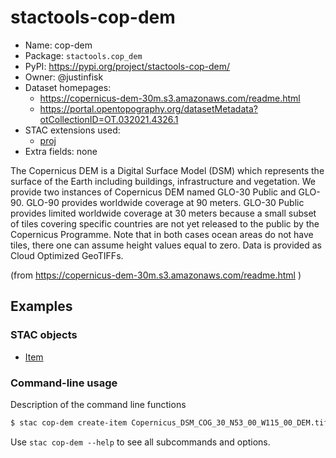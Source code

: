 # stactools-cop-dem

- Name: cop-dem
- Package: `stactools.cop_dem`
- PyPI: https://pypi.org/project/stactools-cop-dem/
- Owner: @justinfisk
- Dataset homepages:
  - https://copernicus-dem-30m.s3.amazonaws.com/readme.html
  - https://portal.opentopography.org/datasetMetadata?otCollectionID=OT.032021.4326.1
- STAC extensions used:
  - [proj](https://github.com/stac-extensions/projection/)
- Extra fields: none

The Copernicus DEM is a Digital Surface Model (DSM) which represents the surface of the Earth including buildings, infrastructure and vegetation. We provide two instances of Copernicus DEM named GLO-30 Public and GLO-90. GLO-90 provides worldwide coverage at 90 meters. GLO-30 Public provides limited worldwide coverage at 30 meters because a small subset of tiles covering specific countries are not yet released to the public by the Copernicus Programme. Note that in both cases ocean areas do not have tiles, there one can assume height values equal to zero. Data is provided as Cloud Optimized GeoTIFFs.

(from https://copernicus-dem-30m.s3.amazonaws.com/readme.html )

## Examples

### STAC objects

- [Item](examples/Copernicus_DSM_COG_30_N53_00_W115_00_DEM.json)

### Command-line usage

Description of the command line functions

```bash
$ stac cop-dem create-item Copernicus_DSM_COG_30_N53_00_W115_00_DEM.tif Copernicus_DSM_COG_30_N53_00_W115_00_DEM.json
```

Use `stac cop-dem --help` to see all subcommands and options.
